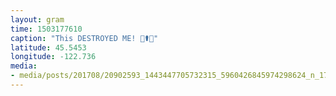 ```yaml
---
layout: gram
time: 1503177610
caption: "This DESTROYED ME! 🤣⚰️🤣"
latitude: 45.5453
longitude: -122.736
media:
- media/posts/201708/20902593_1443447705732315_5960426845974298624_n_17895887062005439.jpg
---
```

